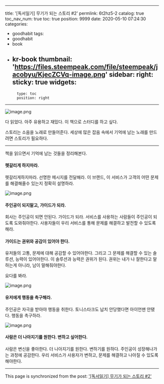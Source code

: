 
---
title: '[독서일기] 무기가 되는 스토리 #2'
permlink: 6t2hz5-2
catalog: true
toc_nav_num: true
toc: true
position: 9999
date: 2020-05-10 07:24:30
categories:
- goodhabit
tags:
- goodhabit
- book
- kr-book
thumbnail: 'https://files.steempeak.com/file/steempeak/jacobyu/KjecZCVq-image.png'
sidebar:
    right:
        sticky: true
widgets:
    -
        type: toc
        position: right
---


![image.png](https://files.steempeak.com/file/steempeak/jacobyu/KjecZCVq-image.png)

다 읽었다.
아주 유용하고 재밌다.
이 책으로 스터디를 하고 싶다.

스토리는 소음을 노래로 만들어준다. 
세상에 많은 잡음 속에서 
기억에 남는 노래를 만드려면 스토리가 필요하다.

---

책을 읽으면서 기억에 남는 것들을 정리해본다.

#### 헷갈리게 하지마라.

헷갈리게하지마라. 선명한 메시지를 전달해라. 이 브랜드, 이 서비스가 고객의 어떤 문제를 해결해줄수 있는지 정확히 설명하라.

![image.png](https://steemitimages.com/300x0/https://files.steempeak.com/file/steempeak/jacobyu/03whW1Sf-image.png)

#### 주인공이 되지말고, 가이드가 되라.

회사는 주인공이 되면 안된다. 가이드가 되라. 서비스를 사용하는 사람들이 주인공이 되도록 도와줘야한다. 사용자들이 우리 서비스를 통해 문제를 해결하고 발전할 수 있도록 해라.



#### 가이드는 권위와 공감이 있어야 한다.

유저들의 고통, 문제에 대해 공감할 수 있어야한다. 그리고 그 문제를 해결할 수 있는 솔루션, 능력이 있어야한다. 이 솔루션과 능력은 권위가 된다. 권위는 내가 나 잘한다고 말하는게 아니라, 남이 말해줘야한다.

요다를 봐라.

![image.png](https://steemitimages.com/300x0/https://files.steempeak.com/file/steempeak/jacobyu/10hEXzxE-image.png)



#### 유저에게 행동을 촉구해라.

주인공은 자극을 받아야 행동을 취한다. 토니스타크도 납치 안당했다면 아이언맨 안됐다. 행동을 촉구하라.

![image.png](https://steemitimages.com/300x0/https://files.steempeak.com/file/steempeak/jacobyu/7gIB6DRl-image.png)

#### 사람은 더 나아지기를 원한다. 변하고 싶어한다.

사람은 변신을 좋아한다. 더 나아지기를 원한다. 변하기를 원하다. 주인공이 성장해나가는 과정에 공감한다. 우리 서비스가 사용자가 변하고, 문제를 해결하고 나아질 수 있도록 해야한다.

- - -

This page is synchronized from the post: ['[독서일기] 무기가 되는 스토리 #2'](https://steemit.com/@jacobyu/6t2hz5-2)

